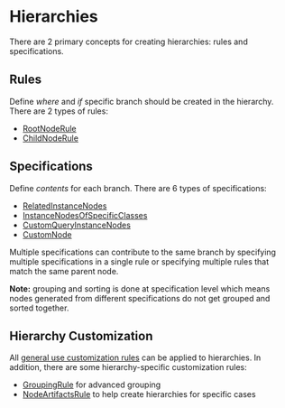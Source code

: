 # Hierarchies

There are 2 primary concepts for creating hierarchies: rules and specifications.

## Rules

Define *where* and *if* specific branch should be created in the hierarchy. There are 2 types of rules:

- [RootNodeRule](./RootNodeRule.md)
- [ChildNodeRule](./ChildNodeRule.md)

## Specifications

Define *contents* for each branch. There are 6 types of specifications:

- [RelatedInstanceNodes](./RelatedInstanceNodes.md)
- [InstanceNodesOfSpecificClasses](./InstanceNodesOfSpecificClasses.md)
- [CustomQueryInstanceNodes](./CustomQueryInstanceNodes.md)
- [CustomNode](./CustomNode.md)

Multiple specifications can contribute to the same branch by specifying multiple
specifications in a single rule or specifying multiple rules that match the same
parent node.

**Note:**  grouping and sorting is done at specification level which
means nodes generated from different specifications do not get grouped and sorted together.

## Hierarchy Customization

All [general use customization rules](../Customization/index.md#rules) can be applied to hierarchies. In addition, there
are some hierarchy-specific customization rules:

- [GroupingRule](./GroupingRule.md) for advanced grouping
- [NodeArtifactsRule](./NodeArtifactsRule.md) to help create hierarchies for specific cases
